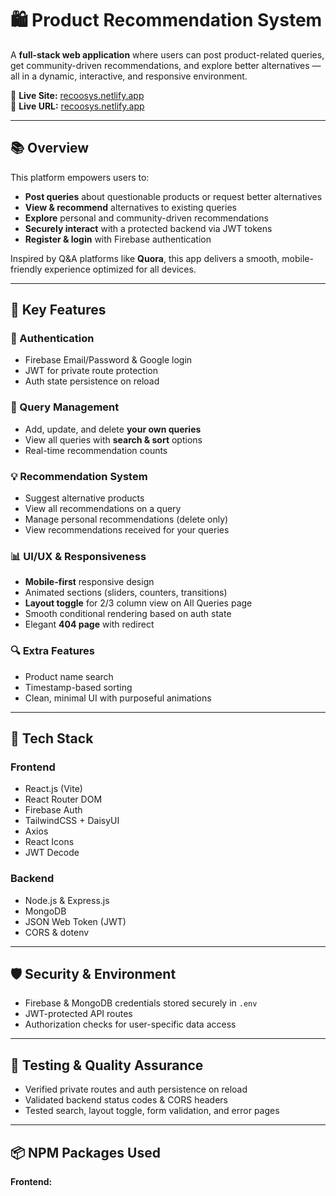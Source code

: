 # 🛍️ Product Recommendation System

A **full-stack web application** where users can post product-related queries, get community-driven recommendations, and explore better alternatives — all in a dynamic, interactive, and responsive environment.

🔗 **Live Site:** [recoosys.netlify.app](https://recoosys.netlify.app)  
🔗 **Live URL:** [recoosys.netlify.app](https://recoosys.netlify.app)  

---

## 📚 Overview

This platform empowers users to:

- **Post queries** about questionable products or request better alternatives  
- **View & recommend** alternatives to existing queries  
- **Explore** personal and community-driven recommendations  
- **Securely interact** with a protected backend via JWT tokens  
- **Register & login** with Firebase authentication  

Inspired by Q&A platforms like **Quora**, this app delivers a smooth, mobile-friendly experience optimized for all devices.  

---

## 🎯 Key Features

### 🔐 Authentication
- Firebase Email/Password & Google login  
- JWT for private route protection  
- Auth state persistence on reload  

### 💬 Query Management
- Add, update, and delete **your own queries**  
- View all queries with **search & sort** options  
- Real-time recommendation counts  

### 💡 Recommendation System
- Suggest alternative products  
- View all recommendations on a query  
- Manage personal recommendations (delete only)  
- View recommendations received for your queries  

### 📊 UI/UX & Responsiveness
- **Mobile-first** responsive design  
- Animated sections (sliders, counters, transitions)  
- **Layout toggle** for 2/3 column view on All Queries page  
- Smooth conditional rendering based on auth state  
- Elegant **404 page** with redirect  

### 🔍 Extra Features
- Product name search  
- Timestamp-based sorting  
- Clean, minimal UI with purposeful animations  

---

## 🔧 Tech Stack

### **Frontend**
- React.js (Vite)  
- React Router DOM  
- Firebase Auth  
- TailwindCSS + DaisyUI  
- Axios  
- React Icons  
- JWT Decode  

### **Backend**
- Node.js & Express.js  
- MongoDB  
- JSON Web Token (JWT)  
- CORS & dotenv  

---

## 🛡️ Security & Environment
- Firebase & MongoDB credentials stored securely in `.env`  
- JWT-protected API routes  
- Authorization checks for user-specific data access  

---

## 🧪 Testing & Quality Assurance
- Verified private routes and auth persistence on reload  
- Validated backend status codes & CORS headers  
- Tested search, layout toggle, form validation, and error pages  

---

## 📦 NPM Packages Used

**Frontend:**
